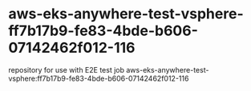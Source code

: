 # aws-eks-anywhere-test-vsphere-ff7b17b9-fe83-4bde-b606-07142462f012-116
repository for use with E2E test job aws-eks-anywhere-test-vsphere:ff7b17b9-fe83-4bde-b606-07142462f012-116
